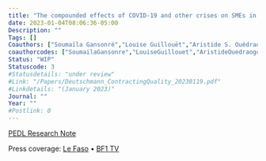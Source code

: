 ```yaml
---
title: "The compounded effects of COVID-19 and other crises on SMEs in Burkina Faso"
date: 2023-01-04T08:06:36-05:00
Description: ""
Tags: []
Coauthors: ["Soumaïla Gansonré","Louise Guillouët","Aristide S. Ouédraogo"]
coauthorcodes: ["SoumailaGansonre","LouiseGuillouet","AristideOuedraogo"]
Status: "WIP"
Statuscode: 3
#Statusdetails: "under review"
#Link: "/Papers/Deutschmann_ContractingQuality_20230119.pdf"
#Linkdetails: "(January 2023)"
Journal: ""
Year: ""
#Postlink: 0
---
```

[PEDL Research Note](https://pedl.cepr.org/publications/compounded-effects-covid-19-and-other-crises-smes-burkina-faso)

Press coverage: [Le Faso](https://lefaso.net/spip.php?article119604) &#8226; [BF1 TV](https://www.youtube.com/live/cRu4RhvMm5E?feature=share)

